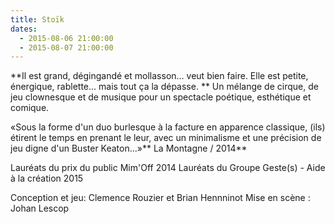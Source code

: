 ```yaml
---
title: Stoïk
dates:
  - 2015-08-06 21:00:00
  - 2015-08-07 21:00:00
---
```


**Il est grand, dégingandé et mollasson... veut bien faire. Elle est petite, énergique, rablette...  mais tout ça la dépasse. **
Un mélange de cirque, de jeu clownesque et de musique pour un spectacle poétique, esthétique et comique.



<quote>«Sous la forme d'un duo burlesque à la facture en apparence classique, (ils) étirent le temps en prenant le leur, avec un minimalisme et une précision de jeu digne d'un Buster Keaton...»** La Montagne / 2014**</quote>




Lauréats du prix du public Mim'Off 2014
Lauréats du Groupe Geste(s) - Aide à la création 2015



Conception et jeu: Clemence Rouzier et Brian Hennninot
Mise en scène : Johan Lescop
